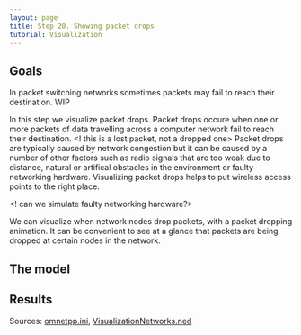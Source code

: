 ```yaml
---
layout: page
title: Step 20. Showing packet drops
tutorial: Visualization
---
```


## Goals

In packet switching networks sometimes packets may fail to reach their destination.
WIP

In this step we visualize packet drops. Packet drops occure when one or more 
packets of data travelling across a computer network fail to reach their destination.
<! this is a lost packet, not a dropped one> 
Packet drops are typically caused by network congestion but it can be caused by 
a number of other factors such as radio signals that are too weak due to distance, 
natural or artifical obstacles in the environment or faulty networking hardware. 
Visualizing packet drops helps to put wireless access points to the right place.

<! can we simulate faulty networking hardware?>

We can visualize when network nodes drop packets, with a packet dropping animation.
It can be convenient to see at a glance that packets are being dropped at certain nodes in the network.

<!--
A hálózatokban előfordulhat hogy a csomagok eldobódnak.

Ebben a lépésben a packet dropot vizualizáljuk.
A packet drop akkor történik, amikor egy vagy több csomag nem ér oda a célhoz. 
Általában hálózati torlódás okozza, de gyenge rádiójel vagy hibás hw is okozhatja. 
Ha természeti vagy mesterséges akadályok vannak a környezetben, akkor segítheti a
wireless AP-k megfelelő helyre telepítését, ha látjuk, hogy hol történik csomag vesztés.
-->

## The model

## Results

Sources: [omnetpp.ini](../omnetpp.ini), [VisualizationNetworks.ned](../VisualizationNetworks.ned)
